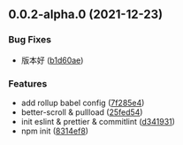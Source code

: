 ## 0.0.2-alpha.0 (2021-12-23)


### Bug Fixes

* 版本好 ([b1d60ae](https://github.com/ajycc20/react-pullload/commit/b1d60ae595cb5e573e92ebc7d9e2cd621ad79f70))


### Features

* add rollup babel config ([7f285e4](https://github.com/ajycc20/react-pullload/commit/7f285e4bdeed231ee98944894e1a6744bd8ed1d9))
* better-scroll & pullload ([25fed54](https://github.com/ajycc20/react-pullload/commit/25fed546d286dfa33680e59e25819b439bcbea67))
* init eslint & prettier & commitlint ([d341931](https://github.com/ajycc20/react-pullload/commit/d34193112de5d82d8db260c6a6edcd1cffdd12b3))
* npm init ([8314ef8](https://github.com/ajycc20/react-pullload/commit/8314ef8ffd1f25d4e2351cdae6db366cd71c8a4b))

